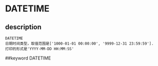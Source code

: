 # DATETIME
## description
    DATETIME
    日期时间类型，取值范围是['1000-01-01 00:00:00', '9999-12-31 23:59:59'].
    打印的形式是'YYYY-MM-DD HH:MM:SS'

##keyword
DATETIME
